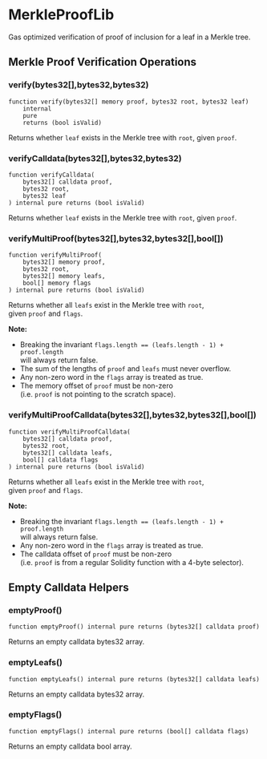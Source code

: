 # MerkleProofLib

Gas optimized verification of proof of inclusion for a leaf in a Merkle tree.






<!-- customintro:start --><!-- customintro:end -->

## Merkle Proof Verification Operations

### verify(bytes32[],bytes32,bytes32)

```solidity
function verify(bytes32[] memory proof, bytes32 root, bytes32 leaf)
    internal
    pure
    returns (bool isValid)
```

Returns whether `leaf` exists in the Merkle tree with `root`, given `proof`.

### verifyCalldata(bytes32[],bytes32,bytes32)

```solidity
function verifyCalldata(
    bytes32[] calldata proof,
    bytes32 root,
    bytes32 leaf
) internal pure returns (bool isValid)
```

Returns whether `leaf` exists in the Merkle tree with `root`, given `proof`.

### verifyMultiProof(bytes32[],bytes32,bytes32[],bool[])

```solidity
function verifyMultiProof(
    bytes32[] memory proof,
    bytes32 root,
    bytes32[] memory leafs,
    bool[] memory flags
) internal pure returns (bool isValid)
```

Returns whether all `leafs` exist in the Merkle tree with `root`,   
given `proof` and `flags`.   

<b>Note:</b>

- Breaking the invariant `flags.length == (leafs.length - 1) + proof.length`   
  will always return false.   
- The sum of the lengths of `proof` and `leafs` must never overflow.   
- Any non-zero word in the `flags` array is treated as true.   
- The memory offset of `proof` must be non-zero   
  (i.e. `proof` is not pointing to the scratch space).

### verifyMultiProofCalldata(bytes32[],bytes32,bytes32[],bool[])

```solidity
function verifyMultiProofCalldata(
    bytes32[] calldata proof,
    bytes32 root,
    bytes32[] calldata leafs,
    bool[] calldata flags
) internal pure returns (bool isValid)
```

Returns whether all `leafs` exist in the Merkle tree with `root`,   
given `proof` and `flags`.   

<b>Note:</b>

- Breaking the invariant `flags.length == (leafs.length - 1) + proof.length`   
  will always return false.   
- Any non-zero word in the `flags` array is treated as true.   
- The calldata offset of `proof` must be non-zero   
  (i.e. `proof` is from a regular Solidity function with a 4-byte selector).

## Empty Calldata Helpers

### emptyProof()

```solidity
function emptyProof() internal pure returns (bytes32[] calldata proof)
```

Returns an empty calldata bytes32 array.

### emptyLeafs()

```solidity
function emptyLeafs() internal pure returns (bytes32[] calldata leafs)
```

Returns an empty calldata bytes32 array.

### emptyFlags()

```solidity
function emptyFlags() internal pure returns (bool[] calldata flags)
```

Returns an empty calldata bool array.